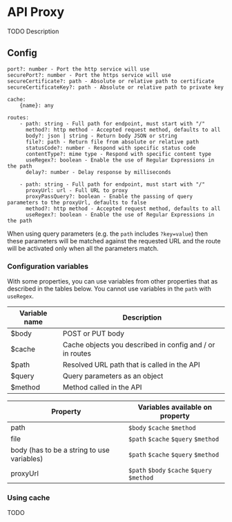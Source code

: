 # API Proxy

TODO Description

## Config

```
port?: number - Port the http service will use
securePort?: number - Port the https service will use
secureCertificate?: path - Absolute or relative path to certificate
secureCertificateKey?: path - Absolute or relative path to private key

cache:
    {name}: any

routes:
    - path: string - Full path for endpoint, must start with "/"
      method?: http method - Accepted request method, defaults to all
      body?: json | string - Return body JSON or string
      file?: path - Return file from absolute or relative path
      statusCode?: number - Respond with specific status code
      contentType?: mime type - Respond with specific content type
      useRegex?: boolean - Enable the use of Regular Expressions in the path
      delay?: number - Delay response by milliseconds
      
    - path: string - Full path for endpoint, must start with "/"
      proxyUrl: url - Full URL to proxy
      proxyPassQuery?: boolean - Enable the passing of query parameters to the proxyUrl, defaults to false
      method?: http method - Accepted request method, defaults to all
      useRegex?: boolean - Enable the use of Regular Expressions in the path
```

When using query parameters (e.g. the `path` includes `?key=value`) then these parameters
will be matched against the requested URL and the route will be activated only when all
the parameters match.

### Configuration variables

With some properties, you can use variables from other properties that as described in the
tables below. You cannot use variables in the `path` with `useRegex`.

| Variable name | Description |
|---|---|
| $body | POST or PUT body |
| $cache | Cache objects you described in config and / or in routes |
| $path | Resolved URL path that is called in the API |
| $query | Query parameters as an object |
| $method | Method called in the API |

| Property | Variables available on property |
|---|---|
| path | `$body` `$cache` `$method` |
| file | `$path` `$cache` `$query` `$method` |
| body (has to be a string to use variables) | `$path` `$cache` `$query` `$method` |
| proxyUrl | `$path` `$body` `$cache` `$query` `$method` |

### Using cache

TODO
